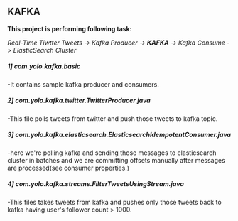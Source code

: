 ## KAFKA

**This project is performing following task:**

*Real-Time Tiwtter Tweets -> Kafka Producer -> **KAFKA** -> Kafka Consume -> ElasticSearch Cluster*

##### 1] com.yolo.kafka.basic 
-It contains sample kafka producer and consumers.

##### 2] com.yolo.kafka.twitter.TwitterProducer.java 
-This file polls tweets from twitter and push those tweets to kafka topic.
                             
##### 3] com.yolo.kafka.elasticsearch.ElasticsearchIdempotentConsumer.java  
-here we're polling kafka and sending those messages to elasticsearch cluster in batches and we are committing offsets manually after messages are processed(see consumer properties.)

##### 4] com.yolo.kafka.streams.FilterTweetsUsingStream.java 
-This files takes tweets from kafka and pushes only those tweets back to kafka having user's follower count > 1000.
